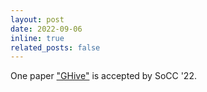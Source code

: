 ```yaml
---
layout: post
date: 2022-09-06
inline: true
related_posts: false
---
```


One paper ["GHive"](https://dl.acm.org/doi/10.1145/3542929.3563503) is accepted by SoCC '22.
